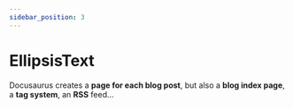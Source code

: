 ```yaml
---
sidebar_position: 3
---
```


# EllipsisText

Docusaurus creates a **page for each blog post**, but also a **blog index page**, a **tag system**, an **RSS** feed...